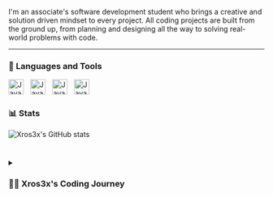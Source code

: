 I'm an associate's software development student who brings a creative and solution driven mindset to every project. All coding projects are built from the ground up, from 
planning and designing all the way to solving real-world problems with code.

---

### 🧰 Languages and Tools


<img align="left" alt="Java" width="30px" style="padding-right:10px;" src="https://cdn.jsdelivr.net/gh/devicons/devicon/icons/linux/linux-original.svg" />
<img align="left" alt="Java" width="30px" style="padding-right:10px;" src="https://cdn.jsdelivr.net/gh/devicons/devicon/icons/python/python-plain.svg" />
<img align="left" alt="Java" width="30px" style="padding-right:10px;" src="https://cdn.jsdelivr.net/gh/devicons/devicon/icons/git/git-original.svg" />
<img align="left" alt="Java" width="30px" style="padding-right:10px;" src="https://cdn.jsdelivr.net/gh/devicons/devicon/icons/django/django-plain.svg" />
<br />

#

### 📊 Stats

![Xros3x's GitHub stats](https://github-readme-stats.vercel.app/api?username=xros3x&show_icons=true&theme=tokyonight)

#

<details>
<summary><h3>👨‍💻 Xros3x's Coding Journey</h3></summary>
I started my coding journey on a differnet path than i'm taking now, what I mean by that is at first I wanted to get into tech and tried the cyber secuirty route which was fun and interesting, but there was a feeling that was missing while learning it. Although it took me an year to find that feeling that was missing I came across the python language while learning one of the course I was taking. When I came across the langauge I was so interested in it which made me research it more and saw that I could build tools with it. From there I started practicing what I was learning from the language. Fast forward 5 months after discovering python I wanted to see what careers there were for the passion I discovered for coding. Later I saw and researched the role "BackEnd Developer". It amazed me that the career i've been looking for existed and how I didn't mind staying up every night to gain the skills for my dream role, but the down part is i'm still on the journey to land that role. I won't give up and will land that role no matter if it requires an new language I will dedicate my time to fulfill what the role needs.
